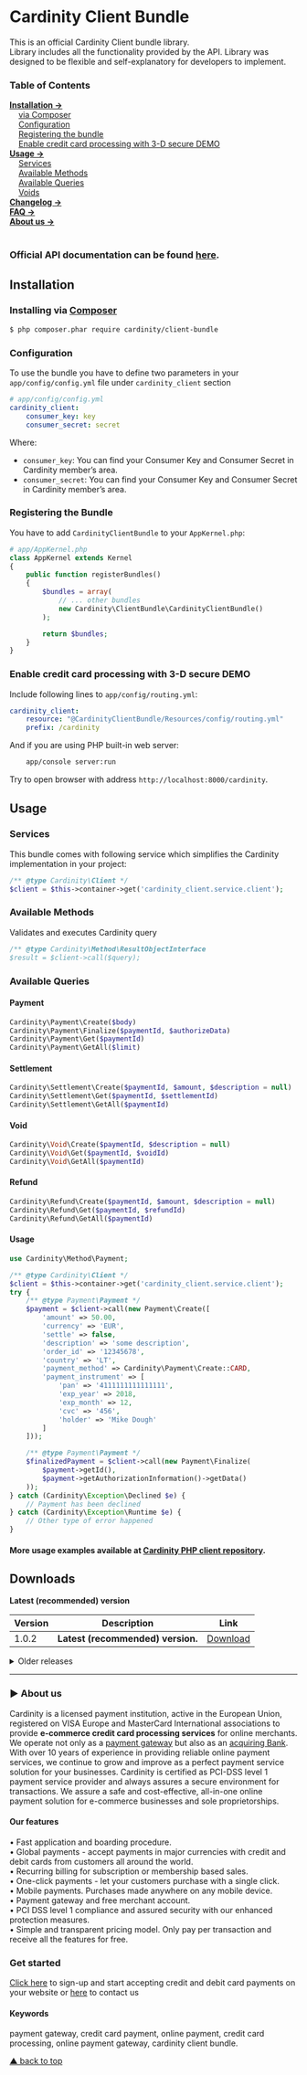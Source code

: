 # Cardinity Client Bundle

This is an official Cardinity Client bundle library.<br>
Library includes all the functionality provided by the API. Library was designed to be flexible and self-explanatory for developers to implement.

### Table of Contents  
[<b>Installation →</b>](#installation)   
      [via Composer](#installing-via-composer)   
      [Configuration](#configuration)  
      [Registering the bundle](#registering-the-bundle)  
      [Enable credit card processing with 3-D secure DEMO](#Enable-credit-card-processing-with-3-D-secure-DEMO)             
[<b>Usage →</b>](#usage)   
      [Services](#services)   
      [Available Methods](#available-methods)  
      [Available Queries](#available-queries)  
      [Voids](#voids)             
 [<b>Changelog →</b>](#changelog)<br>
 [<b>FAQ →</b>](#faq)<br>
 [<b>About us →</b>](#-aboutus)<br>     
<a name="headers"/>  
### Official API documentation can be found [here](https://developers.cardinity.com/api/v1/).

## Installation
### Installing via [Composer](https://getcomposer.org)
```bash
$ php composer.phar require cardinity/client-bundle
```

### Configuration
To use the bundle you have to define two parameters in your `app/config/config.yml` file under `cardinity_client` section
```yaml
# app/config/config.yml
cardinity_client:
    consumer_key: key
    consumer_secret: secret
```

Where:
-   `consumer_key`: You can find your Consumer Key and Consumer Secret in Cardinity member’s area.
-   `consumer_secret`: You can find your Consumer Key and Consumer Secret in Cardinity member’s area.

### Registering the Bundle
You have to add `CardinityClientBundle` to your `AppKernel.php`:
```php
# app/AppKernel.php
class AppKernel extends Kernel
{
    public function registerBundles()
    {
        $bundles = array(
            // ... other bundles
            new Cardinity\ClientBundle\CardinityClientBundle()
        );

        return $bundles;
    }
}
```

### Enable credit card processing with 3-D secure DEMO
Include following lines to `app/config/routing.yml`:

```yaml
cardinity_client:
    resource: "@CardinityClientBundle/Resources/config/routing.yml"
    prefix: /cardinity
```

And if you are using PHP built-in web server:
```bash
    app/console server:run
```

Try to open browser with address `http://localhost:8000/cardinity`.

## Usage
### Services
This bundle comes with following service which simplifies the
Cardinity implementation in your project:
```php
/** @type Cardinity\Client */
$client = $this->container->get('cardinity_client.service.client');
```

### Available Methods
Validates and executes Cardinity query
```php
/** @type Cardinity\Method\ResultObjectInterface
$result = $client->call($query);
```

### Available Queries

#### Payment
```php
Cardinity\Payment\Create($body)
Cardinity\Payment\Finalize($paymentId, $authorizeData)
Cardinity\Payment\Get($paymentId)
Cardinity\Payment\GetAll($limit)
```

#### Settlement
```php
Cardinity\Settlement\Create($paymentId, $amount, $description = null)
Cardinity\Settlement\Get($paymentId, $settlementId)
Cardinity\Settlement\GetAll($paymentId)
```

#### Void
```php
Cardinity\Void\Create($paymentId, $description = null)
Cardinity\Void\Get($paymentId, $voidId)
Cardinity\Void\GetAll($paymentId)
```

#### Refund
```php
Cardinity\Refund\Create($paymentId, $amount, $description = null)
Cardinity\Refund\Get($paymentId, $refundId)
Cardinity\Refund\GetAll($paymentId)
```

#### Usage
```php
use Cardinity\Method\Payment;

/** @type Cardinity\Client */
$client = $this->container->get('cardinity_client.service.client');
try {
    /** @type Payment\Payment */
    $payment = $client->call(new Payment\Create([
        'amount' => 50.00,
        'currency' => 'EUR',
        'settle' => false,
        'description' => 'some description',
        'order_id' => '12345678',
        'country' => 'LT',
        'payment_method' => Cardinity\Payment\Create::CARD,
        'payment_instrument' => [
            'pan' => '4111111111111111',
            'exp_year' => 2018,
            'exp_month' => 12,
            'cvc' => '456',
            'holder' => 'Mike Dough'
        ]
    ]));

    /** @type Payment\Payment */
    $finalizedPayment = $client->call(new Payment\Finalize(
        $payment->getId(),
        $payment->getAuthorizationInformation()->getData()
    ));
} catch (Cardinity\Exception\Declined $e) {
    // Payment has been declined
} catch (Cardinity\Exception\Runtime $e) {
    // Other type of error happened
}
```

#### More usage examples available at [Cardinity PHP client repository](https://github.com/cardinity/cardinity-sdk-php).


## Downloads
<b>Latest (recommended) version</b>
  
| Version       | Description                                         |Link        |
| ------------- |-----------------------------------------------------|------------|
| 1.0.2         | <b>Latest (recommended) version.</b> | <a href="https://github.com/cardinity/client-bundle/releases/tag/v1.0.2">Download</a> |

<details show>
  <summary>Older releases</summary>
   
| Version       | Description                                         |Link        |
| ------------- |-----------------------------------------------------|------------|
| 3.0.0 | <b>Updated for 3D secure version 2</b><br><details show><summary>Added</summary>```threeDS2AuthorizationInformation``` property to ```Payment``` class<br>```getThreeds2data``` method to ```Payment``` class<br>```setThreeds2data``` method to ```Payment``` class<br>```isThreedsV1``` method to ```Payment``` class<br>```isThreedsV2``` method to ```Payment``` class<br>```getThreeDS2DataConstraints``` method to ```Create``` class<br>```getBrowserInfoConstraints``` method to ```Create``` class<br>```getAdressConstraints``` method to ```Create``` class<br>```getCardHolderInfoConstraints``` method to ```Create``` class<br>```buildElement``` method to ```Create``` class<br>Added ```paymentId``` property to ```Finalize``` class<br>```finalizeKey``` property to ```Finalize``` class<br>```Method\Payment\ThreeDS2Data``` parameters<br>```Method\Payment\TreeDS2AthorizationInformation``` class</details><br><details show><summary>Changed</summary>Updated ```php``` to version 7.2.x<br>Updated ```symfony/validator``` to version 5.x<br>Updated ```phpspec/phpspec``` to version 6.2<br>Updated ```phpunit/phpunit``` to version 8.5<br>Updated ```symfony/yaml``` to version 4.4<br>Refactored ```Create``` class to build validation parameters using ```buildElement``` method<br>Updated ```getValidationConstraints``` method of ```Create``` class<br>Updated ```getPaymentInstrumentConstraints``` method of ```Create``` class<br>Updated ```__construct``` method of ```Finalize``` class<br>Updated ```getAttributes``` method of ```Finalize``` class<br>Updated ```getValidationConstraints``` method of ```Finalize``` class</details>| <a href="https://github.com/cardinity/cardinity-sdk-php/releases/tag/v3.0.0">Download</a> |
| 2.1.0 | Added: ```isDeclined``` method to ```Payment``` class <br> ```isApproved``` and ```isDeclined``` methods to Refund class. <br> ```isApproved``` and ```isDeclined``` methods to Settlement class. <br> ```isApproved``` and ```isDeclined``` methods to VoidPayment class. | <a href="https://github.com/cardinity/cardinity-sdk-php/releases/tag/v2.1.0">Download</a> |
| 2.0.0 | Changes:<br>- Renamed Cardinity\Method\Void to Cardinity\Method\VoidPayment<br>- Renamed Void.php to VoidPayment.php<br>Removed<br>- ResultObjectPropertyNotFound.php| <a href="https://github.com/cardinity/cardinity-sdk-php/releases/tag/v2.0.0">Download</a> |
| 1.1.1 | Allow Symfony Validator 4<br>Remove exception throw when response object changes | <a href="https://github.com/cardinity/cardinity-sdk-php/releases/tag/v1.1.1">Download</a> |
| 1.1.0 | Upgrade to Guzzle 6 | <a href="https://github.com/cardinity/cardinity-sdk-php/releases/tag/v1.1.0">Download</a> |
| 1.0.3 | Get all payments default limit | <a href="https://github.com/cardinity/cardinity-sdk-php/releases/tag/v1.0.3">Download</a> |
| 1.0.1         | Bug "Client::__construct() has too many arguments issue" fixed.  | <a href="https://github.com/cardinity/cardinity-sdk-php/releases/tag/v1.0.2">Download</a> |
| 1.0.1 | Bigfixes. Fixed issue found on PHP 5.4 | <a href="https://github.com/cardinity/cardinity-sdk-php/releases/tag/v1.0.1">Download</a>
</details>

-----

### ► About us
Cardinity is a licensed payment institution, active in the European Union, registered on VISA Europe and MasterCard International associations to provide <b>e-commerce credit card processing services</b> for online merchants. We operate not only as a <u>payment gateway</u> but also as an <u>acquiring Bank</u>. With over 10 years of experience in providing reliable online payment services, we continue to grow and improve as a perfect payment service solution for your businesses. Cardinity is certified as PCI-DSS level 1 payment service provider and always assures a secure environment for transactions. We assure a safe and cost-effective, all-in-one online payment solution for e-commerce businesses and sole proprietorships.<br>
#### Our features
• Fast application and boarding procedure.   
• Global payments - accept payments in major currencies with credit and debit cards from customers all around the world.   
• Recurring billing for subscription or membership based sales.  
• One-click payments - let your customers purchase with a single click.   
• Mobile payments. Purchases made anywhere on any mobile device.   
• Payment gateway and free merchant account.   
• PCI DSS level 1 compliance and assured security with our enhanced protection measures.   
• Simple and transparent pricing model. Only pay per transaction and receive all the features for free.
### Get started
<a href="https://cardinity.com/sign-up">Click here</a> to sign-up and start accepting credit and debit card payments on your website or <a href="https://cardinity.com/company/contact-us">here</a> to contact us 
#### Keywords
payment gateway, credit card payment, online payment, credit card processing, online payment gateway, cardinity client bundle.     

  
 [▲ back to top](#Cardinity-NodeJS-Wrapper)
